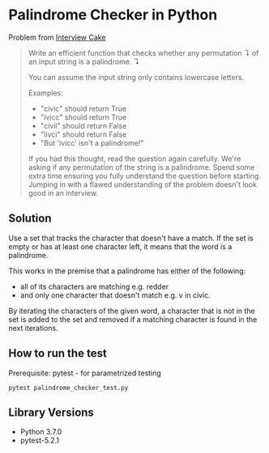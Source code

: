 # Palindrome Checker in Python

Problem from [Interview Cake](https://www.interviewcake.com/)

> Write an efficient function that checks whether any permutation ↴ of an input string is a palindrome. ↴
>
> You can assume the input string only contains lowercase letters.
>
>Examples:
>
>- "civic" should return True
>- "ivicc" should return True
>- "civil" should return False
>- "livci" should return False
>- "But 'ivicc' isn't a palindrome!"
>
>If you had this thought, read the question again carefully. We're asking if any permutation of the string is a palindrome. Spend some extra time ensuring you fully understand the question before starting. Jumping in with a flawed understanding of the problem doesn't look good in an interview.

## Solution
Use a set that tracks the character that doesn't have a match. If the set is empty or has at least one character left, it means that the word is a palindrome.

This works in the premise that a palindrome has either of the following:
- all of its characters are matching e.g. redder
- and only one character that doesn't match e.g. v in civic.

By iterating the characters of the given word, a character that is not in the set is added to the set and removed if a matching character is found in the next iterations.

## How to run the test

Prerequisite: pytest - for parametrized testing
```
pytest palindrome_checker_test.py
```

## Library Versions
- Python 3.7.0
- pytest-5.2.1
